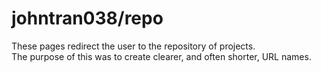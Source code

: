 # johntran038/repo
These pages redirect the user to the repository of projects.<br>
The purpose of this was to create clearer, and often shorter, URL names.
